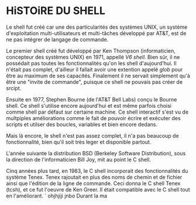 # HiSTOiRE DU SHELL

Le shell fut créé car une des particularités des systèmes UNIX, un système d'exploitation multi-utilisateurs et multi-tâches développé par AT&T, est de ne pas intégrer de langage de commande. 

Le premier shell créé fut développé par Ken Thompson (informaticien, concepteur des systèmes UNIX) en 1971, appellé _V6 shell_. Bien sûr, il ne possédait pas toutes les fonctionnalités qu'on les shell d'aujourd'hui. Il n'était pas complet, d'ailleur il fallait avoir une extention appelé _glob_ pour être au maximum de ses capacités. Finalement il ne servait simplement qu'à être une "invite de commande", puisque ce shell ne pouvais pas créer de srcipt.

Ensuite en 1977, Stephen Bourne (de l'AT&T Bell Labs) conçu le Bourne shell. Ce shell s'utilise encore aujourd'hui et est même parfois choisi comme shell par défaut sur certaine machine. Ce shell interactif s'est vu de multpiples améliorations comme le fait de pouvoir écrire et exécuter des scripts et utilser des boucles, variables et bien encore dedans. 

Mais là encore, le shell n'est pas assez complet, il n'a pas beaucoup de fonctionnalité, bien qu'il soit très leger et disponible partout.

L'année suivante la distribution BSD (Berkeley Software Distribution), sous la direction de l'informaticien Bill Joy, mit au point le C shell.

Cinq années plus tard, en 1983, le C shell incorporait des fonctionnalités du système Tenex. Tenex rajoutait en plus des noms de chemin et de fichier ainsi que l'édition de la ligne de commande. Ceci donna le C shell Tenex (tcsh), et ce fut l'oeuvre de Ken Greer. Il était compatible avec le C shell tout en l'améliorant.
`
ohjhjiji
jnbo
Durant la ma
